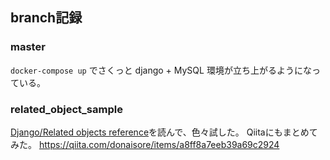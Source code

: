 ## branch記録
### master
`docker-compose up` でさくっと django + MySQL 環境が立ち上がるようになっている。

### related_object_sample
[Django/Related objects reference](https://docs.djangoproject.com/en/3.0/ref/models/relations/)を読んで、色々試した。
Qiitaにもまとめてみた。
https://qiita.com/donaisore/items/a8ff8a7eeb39a69c2924
